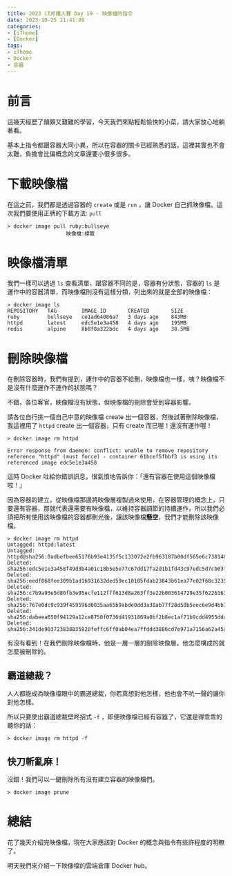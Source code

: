 ```yaml
---
title: 2023 iT邦鐵人賽 Day 19 - 映像檔的指令
date: 2023-10-25 21:41:09
categories: 
- [iThome]
- [Docker]
tags: 
- iThome
- Docker
- 容器
---
```

# 前言

這幾天經歷了顛頗又艱難的學習，今天我們來點輕鬆愉快的小菜，請大家放心地躺著看。

基本上指令都跟容器大同小異，所以在容器的關卡已經熟悉的話，這裡其實也不會太難，負擔會比偏概念的文章還要小很多很多。

<!-- more -->
# 下載映像檔

在這之前，我們都是透過容器的 `create` 或是 `run` ，讓 Docker 自己抓映像檔。這次我們要使用正牌的下載方法: `pull`

```docker
> docker image pull ruby:bullseye
                   映像檔:標籤
```

# 映像檔清單

我們一樣可以透過 `ls` 查看清單，跟容器不同的是，容器有分狀態，容器的 `ls` 是運作中的容器清單，而映像檔則沒有這樣分類，列出來的就是全部的映像檔：

```docker
> docker image ls
REPOSITORY   TAG        IMAGE ID       CREATED       SIZE
ruby         bullseye   ce1ad64086a7   3 days ago    843MB
httpd        latest     edc5e1e3a458   4 days ago    195MB
redis        alpine     8b8f8a322bdc   4 days ago    38.5MB
```

# 刪除映像檔

在刪除容器時，我們有提到，運作中的容器不給刪，映像檔也一樣，咦？映像檔不是沒有什麼運作不運作的狀態嗎？

不錯，各位客官，映像檔沒有狀態，但映像檔的刪除會受到容器影響。

請各位自行挑一個自己中意的映像檔 create 出一個容器，然後試著刪除映像檔，我這裡用了 `httpd` create 出一個容器，只有 create 而已喔！還沒有運作喔！

```docker
> docker image rm httpd

Error response from daemon: conflict: unable to remove repository reference "httpd" (must force) - container 61bcef5fbbf3 is using its referenced image edc5e1e3a458
```

這時 Docker 吐給你錯誤訊息，很氣憤地告訴你：「還有容器在使用這個映像檔啦！」

因為容器的建立，從映像檔那邊將映像層複製過來使用，在容器管理的概念上，只要還有容器，那就代表還需要有映像檔，以維持容器調節的持續運作，所以我們必須把所有使用該映像檔的容器都刪光後，讓該映像檔**懸空**，我們才能刪除該映像檔。

```docker
> docker image rm httpd
Untagged: httpd:latest
Untagged: httpd@sha256:0adbefbee65176b93e4135f5c133072e2fb963187b00df565e6c73814894af5c
Deleted: sha256:edc5e1e3a458f49d3b4a01c18b5e5e77c67dd17fa2d1b1fd43c97edc5d7cb03f
Deleted: sha256:eedf868fee309b1ad16931632ded59ec10105fdab23843b61ea77e02f68c3235
Deleted: sha256:c7b9a93e5d80fb3e95ecfe112fff613d8a263ff3e22b003614729e35f6226163
Deleted: sha256:767e0dc9c939f459596d0035aa65b9abde0dd3a38ab77f28d50b5eec6e9d4bb1
Deleted: sha256:dabeea650f94129a12ce8750f0736d41931869a0bf2b8ec1af71b9cdd4955dda
Deleted: sha256:341de903723838835820feffc6ff0ab04ea7ffddd3886cd7e971a7156a62a45a
```

有沒有看到！在我們刪除映像檔時，他是一層一層的刪除映像層。他怎麼構成的就怎麼被刪除的。

## 霸道總裁？

人人都能成為映像檔眼中的霸道總裁，你若真想對他怎樣，他也會不吭一聲的讓你對他怎樣。

所以只要使出霸道總裁壁咚招式 `-f` ，即便映像檔已經有容器了，它還是得乖乖的聽你的話：

```docker
> docker image rm httpd -f
```

## 快刀斬亂麻！

沒錯！我們可以一鍵刪除所有沒有建立容器的映像檔們。

```docker
> docker image prune
```

# 總結

花了幾天介紹完映像檔，現在大家應該對 Docker 的概念與指令有些許程度的明瞭了。

明天我們來介紹一下映像檔的雲端倉庫 Docker hub。